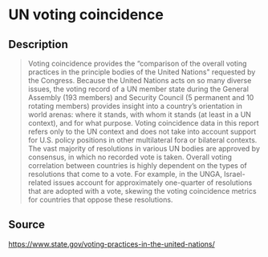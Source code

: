 
# UN voting coincidence

## Description

> Voting coincidence provides the “comparison of the overall voting practices in the principle bodies of the United Nations" requested by the Congress. Because the United Nations acts on so many diverse issues, the voting record of a UN member state during the General Assembly (193 members) and Security Council (5 permanent and 10 rotating members) provides insight into a country’s orientation in world arenas: where it stands, with whom it stands (at least in a UN context), and for what purpose. Voting coincidence data in this report refers only to the UN context and does not take into account support for U.S. policy positions in other multilateral fora or bilateral contexts. The vast majority of resolutions in various UN bodies are approved by consensus, in which no recorded vote is taken. Overall voting correlation between countries is highly dependent on the types of resolutions that come to a vote. For example, in the UNGA, Israel-related issues account for approximately one-quarter of resolutions that are adopted with a vote, skewing the voting coincidence metrics for countries that oppose these resolutions.

## Source

https://www.state.gov/voting-practices-in-the-united-nations/
